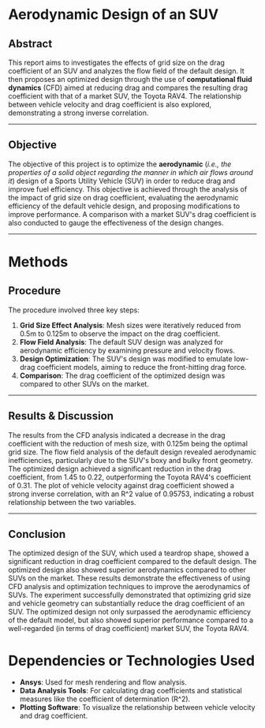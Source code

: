 # Aerodynamic Design of an SUV

## Abstract
This report aims to investigates the effects of grid size on the drag coefficient of an SUV and analyzes the flow field of the default design. 
It then proposes an optimized design through the use of **computational fluid dynamics** (CFD) aimed at reducing drag and compares the resulting drag coefficient with that of a market SUV, the Toyota RAV4. 
The relationship between vehicle velocity and drag coefficient is also explored, demonstrating a strong inverse correlation.

---

## Objective
The objective of this project is to optimize the **aerodynamic** (*i.e., the properties of a solid object regarding the manner in which air flows around it*) design of a Sports Utility Vehicle (SUV) in order to reduce drag and improve fuel efficiency. 
This objective is achieved through the analysis of the impact of grid size on drag coefficient, evaluating the aerodynamic efficiency of the default vehicle design, and proposing modifications to improve performance. 
A comparison with a market SUV's drag coefficient is also conducted to gauge the effectiveness of the design changes.

---

# Methods
## Procedure
The procedure involved three key steps:
1. **Grid Size Effect Analysis**: Mesh sizes were iteratively reduced from 0.5m to 0.125m to observe the impact on the drag coefficient.
2. **Flow Field Analysis**: The default SUV design was analyzed for aerodynamic efficiency by examining pressure and velocity flows.
3. **Design Optimization**: The SUV's design was modified to emulate low-drag coefficient models, aiming to reduce the front-hitting drag force.
4. **Comparison**: The drag coefficient of the optimized design was compared to other SUVs on the market.

---

## Results & Discussion
The results from the CFD analysis indicated a decrease in the drag coefficient with the reduction of mesh size, with 0.125m being the optimal grid size. 
The flow field analysis of the default design revealed aerodynamic inefficiencies, particularly due to the SUV's boxy and bulky front geometry. 
The optimized design achieved a significant reduction in the drag coefficient, from 1.45 to 0.22, outperforming the Toyota RAV4's coefficient of 0.31. 
The plot of vehicle velocity against drag coefficient showed a strong inverse correlation, with an R^2 value of 0.95753, indicating a robust relationship between the two variables.

---

## Conclusion
The optimized design of the SUV, which used a teardrop shape, showed a significant reduction in drag coefficient compared to the default design. The optimized design also showed superior aerodynamics compared to other SUVs on the market. These results demonstrate the effectiveness of using CFD analysis and optimization techniques to improve the aerodynamics of SUVs.
The experiment successfully demonstrated that optimizing grid size and vehicle geometry can substantially reduce the drag coefficient of an SUV. The optimized design not only surpassed the aerodynamic efficiency of the default model, but also showed superior performance compared to a well-regarded (in terms of drag coefficient) market SUV, the Toyota RAV4.
# Dependencies or Technologies Used
- **Ansys**: Used for mesh rendering and flow analysis.
- **Data Analysis Tools**: For calculating drag coefficients and statistical measures like the coefficient of determination (R^2).
- **Plotting Software**: To visualize the relationship between vehicle velocity and drag coefficient.
